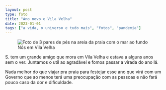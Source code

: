 ```yaml
---
layout: post
type: foto
title: "Ano novo e Vila Velha"
date: 2023-01-01
tags: ["a vida, o universo e tudo mais", "fotos", "pandemia"]
---
```

<figure class="gallery">
    <img src="{{ site.baseurl }}/assets/fotos/2023/01/20230101_044204.jpg" alt="Foto de 3 pares de pés na areia da praia com o mar ao fundo" title="Virada de ano na praia, que saudade">
<figcaption>Nós em Vila Velha</figcaption>
</figure>
S. tem um grande amigo que mora em Vila Velha e estava a alguns anos sem o ver. Juntamos o util ao agradável e fomos passar a virada do ano lá.  

Nada melhor do que viajar pra praia para festejar esse ano que virá com um Governo que ao menos terá uma preocupação com as pessoas e não fará pouco caso da dor e dificuldade.